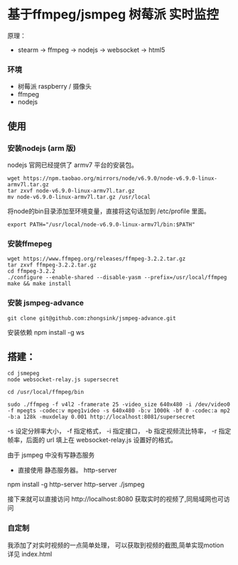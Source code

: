 # 基于ffmpeg/jsmpeg 树莓派 实时监控

原理：
- stearm -> ffmpeg -> nodejs -> websocket -> html5

### 环境

- 树莓派 raspberry / 摄像头
- ffmpeg
- nodejs


## 使用

### 安装nodejs (arm 版)

nodejs 官网已经提供了 armv7 平台的安装包。
```
wget https://npm.taobao.org/mirrors/node/v6.9.0/node-v6.9.0-linux-armv7l.tar.gz
tar zxvf node-v6.9.0-linux-armv7l.tar.gz
mv node-v6.9.0-linux-armv7l.tar.gz /usr/local
```
将node的bin目录添加至环境变量，直接将这句话加到 /etc/profile 里面。
```
export PATH="/usr/local/node-v6.9.0-linux-armv7l/bin:$PATH"
```
### 安装ffmepeg

```
wget https://www.ffmpeg.org/releases/ffmpeg-3.2.2.tar.gz
tar zxvf ffmpeg-3.2.2.tar.gz
cd ffmpeg-3.2.2
./configure --enable-shared --disable-yasm --prefix=/usr/local/ffmpeg
make && make install
```
### 安装 jsmpeg-advance
```
git clone git@github.com:zhongsink/jsmpeg-advance.git
```
安装依赖 npm install -g ws

## 搭建：
```
cd jsmepeg
node websocket-relay.js supersecret
```

```
cd /usr/local/ffmpeg/bin

sudo ./ffmpeg -f v4l2 -framerate 25 -video_size 640x480 -i /dev/video0 -f mpegts -codec:v mpeg1video -s 640x480 -b:v 1000k -bf 0 -codec:a mp2 -b:a 128k -muxdelay 0.001 http://localhost:8081/supersecret
 ```
 -s 设定分辨率大小， -f 指定格式， -i 指定接口， -b 指定视频流比特率， -r 指定帧率，后面的 url 填上在 websocket-relay.js 设置好的格式。

由于 jsmpeg 中没有写静态服务

- 直接使用 静态服务器。 http-server 

npm install -g http-server
http-server ./jsmpeg

接下来就可以直接访问 http://localhost:8080 获取实时的视频了,同局域网也可访问
 
### 自定制

我添加了对实时视频的一点简单处理， 可以获取到视频的截图,简单实现motion
详见 index.html










